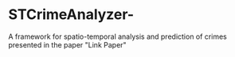 # STCrimeAnalyzer-
A framework for spatio-temporal analysis and prediction of crimes presented in the paper "Link Paper"
